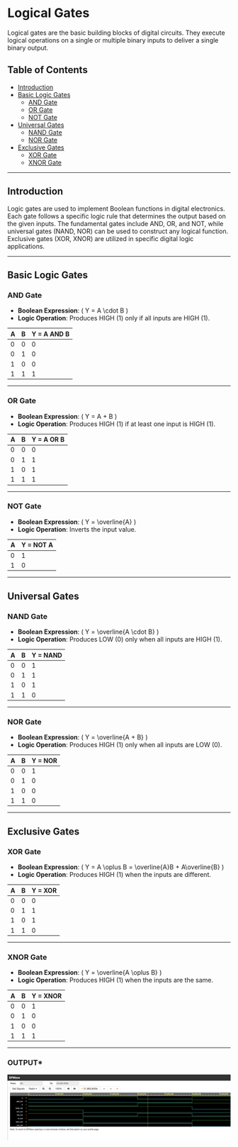 # **Logical Gates**

Logical gates are the basic building blocks of digital circuits. They execute logical operations on a single or multiple binary inputs to deliver a single binary output.

## **Table of Contents**
- [Introduction](#introduction)
- [Basic Logic Gates](#basic-logic-gates)
  - [AND Gate](#and-gate)
  - [OR Gate](#or-gate)
  - [NOT Gate](#not-gate)
- [Universal Gates](#universal-gates)
  - [NAND Gate](#nand-gate)
  - [NOR Gate](#nor-gate)
- [Exclusive Gates](#exclusive-gates)
  - [XOR Gate](#xor-gate)
  - [XNOR Gate](#xnor-gate)

---

## **Introduction**

Logic gates are used to implement Boolean functions in digital electronics. Each gate follows a specific logic rule that determines the output based on the given inputs. The fundamental gates include AND, OR, and NOT, while universal gates (NAND, NOR) can be used to construct any logical function. Exclusive gates (XOR, XNOR) are utilized in specific digital logic applications.

---

## **Basic Logic Gates**

### **AND Gate**
- **Boolean Expression**: \( Y = A \cdot B \)
- **Logic Operation**: Produces HIGH (1) only if all inputs are HIGH (1).

| A | B | Y = A AND B |
|---|---|---|
| 0 | 0 | 0 |
| 0 | 1 | 0 |
| 1 | 0 | 0 |
| 1 | 1 | 1 |

---

### **OR Gate**
- **Boolean Expression**: \( Y = A + B \)
- **Logic Operation**: Produces HIGH (1) if at least one input is HIGH (1).

| A | B | Y = A OR B |
|---|---|---|
| 0 | 0 | 0 |
| 0 | 1 | 1 |
| 1 | 0 | 1 |
| 1 | 1 | 1 |

---

### **NOT Gate**
- **Boolean Expression**: \( Y = \overline{A} \)
- **Logic Operation**: Inverts the input value.

| A | Y = NOT A |
|---|---|
| 0 | 1 |
| 1 | 0 |

---

## **Universal Gates**

### **NAND Gate**
- **Boolean Expression**: \( Y = \overline{A \cdot B} \)
- **Logic Operation**: Produces LOW (0) only when all inputs are HIGH (1).

| A | B | Y = NAND |
|---|---|---|
| 0 | 0 | 1 |
| 0 | 1 | 1 |
| 1 | 0 | 1 |
| 1 | 1 | 0 |

---

### **NOR Gate**
- **Boolean Expression**: \( Y = \overline{A + B} \)
- **Logic Operation**: Produces HIGH (1) only when all inputs are LOW (0).

| A | B | Y = NOR |
|---|---|---|
| 0 | 0 | 1 |
| 0 | 1 | 0 |
| 1 | 0 | 0 |
| 1 | 1 | 0 |

---

## **Exclusive Gates**

### **XOR Gate**
- **Boolean Expression**: \( Y = A \oplus B = \overline{A}B + A\overline{B} \)
- **Logic Operation**: Produces HIGH (1) when the inputs are different.

| A | B | Y = XOR |
|---|---|---|
| 0 | 0 | 0 |
| 0 | 1 | 1 |
| 1 | 0 | 1 |
| 1 | 1 | 0 |

---

### **XNOR Gate**
- **Boolean Expression**: \( Y = \overline{A \oplus B} \)
- **Logic Operation**: Produces HIGH (1) when the inputs are the same.

| A | B | Y = XNOR |
|---|---|---|
| 0 | 0 | 1 |
| 0 | 1 | 0 |
| 1 | 0 | 0 |
| 1 | 1 | 1 |

---
### **OUTPUT***
![output Logical gates](DGOutput.png)

